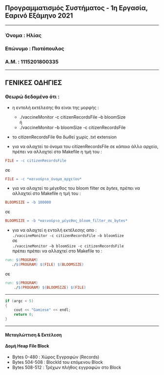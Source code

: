 ## **Προγραμματισμός Συστήματος - 1η Εργασία, Εαρινό Εξάμηνο 2021**
---
### **Όνομα :   Ηλίας**
### **Επώνυμο : Πιοτόπουλος**
### **Α.Μ. :    1115201800335**

---

## **ΓΕΝΙΚΕΣ ΟΔΗΓΙΕΣ**
### Θεωρώ δεδομένο ότι :
- η εντολή εκτέλεσης θα είναι της μορφής :     
    - ./vaccineMonitor -c citizenRecordsFile –b bloomSize   
                    ή 
    - ./vaccineMonitor –b bloomSize -c citizenRecordsFile  

- το citizenRecordsFile θα δωθεί χωρίς .txt extension  
- για να αλαχτεί το όνομα του citizenRecordsFile σε κάποιο άλλο αρχείο, πρέπει να αλλαχτεί στο Makefile η τμή του :   
```Makefile
FILE = -c citizenRecordsFile
```   
σε  
```Makefile
FILE = -c *καινούριο_όνομα_αρχείου*
```  
- για να αλαχτεί το μέγεθος του bloom filter σε *bytes*, πρέπει να αλλαχτεί στο Makefile η τμή του :      
```Makefile
BLOOMSIZE = -b 100000
```  
 σε   
```Makefile
BLOOMSIZE = -b *καινούριο_μέγεθος_bloom_filter_σε_bytes*
```
 - για να αλαχτεί η εντολή εκτέλεσης απο :  
 ```./vaccineMonitor -c citizenRecordsFile –b bloomSize```  
 σε  
 ```./vaccineMonitor –b bloomSize -c citizenRecordsFile```  
 πρέπει πρέπει να αλλαχτεί στο Makefile το :  
 ```Makefile
 run: $(PROGRAM)
	./$(PROGRAM) $(FILE) $(BLOOMSIZE)
```
σε
```Makefile
run: $(PROGRAM)
	./$(PROGRAM) $(BLOOMSIZE) $(FILE)
```


---
```c++
if (argc < 5)
{
    cout << "Gamiese" << endl;
    return 0;
}
```
---

#### **Μεταγλώττιση & Εκτέλεση**


#### **Δομή Heap File Block**

-   Bytes 0-480 : Χώρος Εγγραφών (Records)
-   Bytes 504-508 : BlockId του επόμενου Block
-   Bytes 508-512 : Τρέχων πλήθος εγγραφών στο Block


